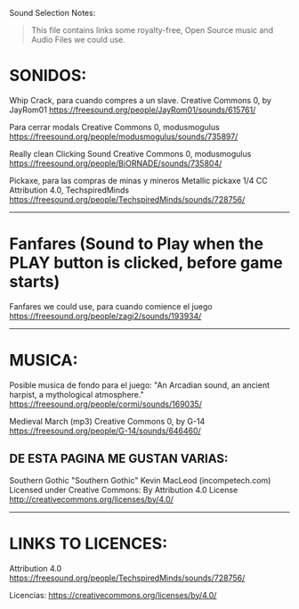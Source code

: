 Sound Selection Notes:

> This file contains links some royalty-free, Open Source music and Audio Files we could use.

# SONIDOS:

Whip Crack, para cuando compres a un slave.
Creative Commons 0, by JayRom01
https://freesound.org/people/JayRom01/sounds/615761/

Para cerrar modals
Creative Commons 0, modusmogulus
https://freesound.org/people/modusmogulus/sounds/735897/

Really clean Clicking Sound
Creative Commons 0, modusmogulus
https://freesound.org/people/BiORNADE/sounds/735804/

Pickaxe, para las compras de minas y mineros
Metallic pickaxe 1/4
CC Attribution 4.0, TechspiredMinds
https://freesound.org/people/TechspiredMinds/sounds/728756/

---

# Fanfares (Sound to Play when the PLAY button is clicked, before game starts)

Fanfares we could use, para cuando comience el juego
https://freesound.org/people/zagi2/sounds/193934/

---

# MUSICA:

Posible musica de fondo para el juego:
"An Arcadian sound, an ancient harpist, a mythological atmosphere."
https://freesound.org/people/cormi/sounds/169035/

Medieval March (mp3)
Creative Commons 0, by G-14
https://freesound.org/people/G-14/sounds/646460/

## DE ESTA PAGINA ME GUSTAN VARIAS:

Southern Gothic
"Southern Gothic" Kevin MacLeod (incompetech.com)
Licensed under Creative Commons: By Attribution 4.0 License
http://creativecommons.org/licenses/by/4.0/

---

# LINKS TO LICENCES:

Attribution 4.0
https://freesound.org/people/TechspiredMinds/sounds/728756/

Licencias:
https://creativecommons.org/licenses/by/4.0/
